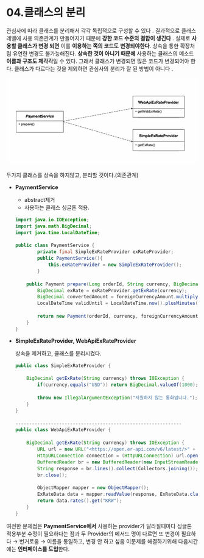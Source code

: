 # 04.클래스의 분리

관심사에  따라  클래스를  분리해서  각각  독립적으로  구성할  수  있다 . 결과적으로  클래스  레벨에  사용  의존관계가  만들어지기  때문에  **강한  코드  수준의  결합이  생긴다** .  실제로  **사용할  클래스가  변경 되면**  이를  **이용하는  쪽의  코드도**  **변경되야한다**.  상속을  통한  확장처럼 유연한 변경도 불가능해진다. **상속한  것이  아니기  때문에**  사용하는  클래스의  메소드  **이름과 구조도 제각각**일 수 있다. 그래서 클래스가 변경되면 많은 코드가 변경되어야 한다. 클래스가 다르다는 것을 제외하면 관심사의 분리가 잘 된 방법이  아니다 .



![image-20241114233218691](images.assets/04_image.png)

두가지 클래스를 상속을 하지않고, 분리할 것이다.(의존관계)

- **PaymentService**

  - abstract제거
  - 사용하는 클래스 싱글톤 적용.

  ```java
  import java.io.IOException;
  import java.math.BigDecimal;
  import java.time.LocalDateTime;
  
  public class PaymentService {
          private final SimpleExRateProvider exRateProvider;
          public PaymentService(){
              this.exRateProvider = new SimpleExRateProvider();
          }
  
      public Payment prepare(Long orderId, String currency, BigDecimal foreignCurrencyAmount) throws IOException {
          BigDecimal exRate = exRateProvider.getExRate(currency);
          BigDecimal convertedAmount = foreignCurrencyAmount.multiply(exRate);
          LocalDateTime validUntil = LocalDateTime.now().plusMinutes(30);
  
          return new Payment(orderId, currency, foreignCurrencyAmount, exRate, convertedAmount, validUntil);
      }
  }
  ```

- **SimpleExRateProvider, WebApiExRateProvider**

  상속을 제거하고, 클래스를 분리시켰다.

  ```java
  public class SimpleExRateProvider {
  
      BigDecimal getExRate(String currency) throws IOException {
          if(currency.equals("USD")) return BigDecimal.valueOf(1000);
  
          throw new IllegalArgumentException("지원하지 않는 통화입니다.");
      }
  }
  
  ------------------------------------------------------------- 
  public class WebApiExRateProvider {
  
      BigDecimal getExRate(String currency) throws IOException {
          URL url = new URL("<https://open.er-api.com/v6/latest/>" + currency);
          HttpURLConnection connection = (HttpURLConnection) url.openConnection();
          BufferedReader br = new BufferedReader(new InputStreamReader(connection.getInputStream()));
          String response = br.lines().collect(Collectors.joining());
          br.close();
  
          ObjectMapper mapper = new ObjectMapper();
          ExRateData data = mapper.readValue(response, ExRateData.class);
          return data.rates().get("KRW");
      }
  }
  ```

여전한 문제점은 **PaymentService에서** 사용하는 provider가 달라질때마다 싱글톤 적용부분 수정이 필요하다는 점과 두 Provider의 메서드 명이 다르면 또 변경이 필요하다 → 번거로움 → 이름을 통일하고, 변경 안 하고 싶음 이문제를 해결하기위해 다음시간에는 **인터페이스를 도입**한다.
